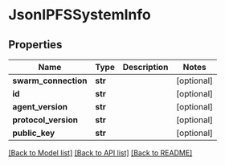 # JsonIPFSSystemInfo


## Properties
Name | Type | Description | Notes
------------ | ------------- | ------------- | -------------
**swarm_connection** | **str** |  | [optional] 
**id** | **str** |  | [optional] 
**agent_version** | **str** |  | [optional] 
**protocol_version** | **str** |  | [optional] 
**public_key** | **str** |  | [optional] 

[[Back to Model list]](../README.md#documentation-for-models) [[Back to API list]](../README.md#documentation-for-api-endpoints) [[Back to README]](../README.md)


